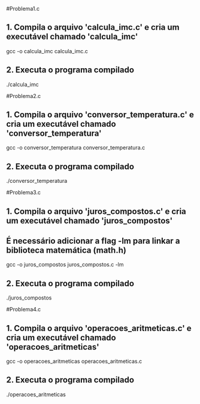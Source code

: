 #Problema1.c

## 1. Compila o arquivo 'calcula_imc.c' e cria um executável chamado 'calcula_imc'
gcc -o calcula_imc calcula_imc.c

## 2. Executa o programa compilado
./calcula_imc

#Problema2.c

## 1. Compila o arquivo 'conversor_temperatura.c' e cria um executável chamado 'conversor_temperatura'
gcc -o conversor_temperatura conversor_temperatura.c

## 2. Executa o programa compilado
./conversor_temperatura

#Problema3.c
## 1. Compila o arquivo 'juros_compostos.c' e cria um executável chamado 'juros_compostos'
## É necessário adicionar a flag -lm para linkar a biblioteca matemática (math.h)
gcc -o juros_compostos juros_compostos.c -lm

## 2. Executa o programa compilado
./juros_compostos

#Problema4.c
## 1. Compila o arquivo 'operacoes_aritmeticas.c' e cria um executável chamado 'operacoes_aritmeticas'
gcc -o operacoes_aritmeticas operacoes_aritmeticas.c

## 2. Executa o programa compilado
./operacoes_aritmeticas
